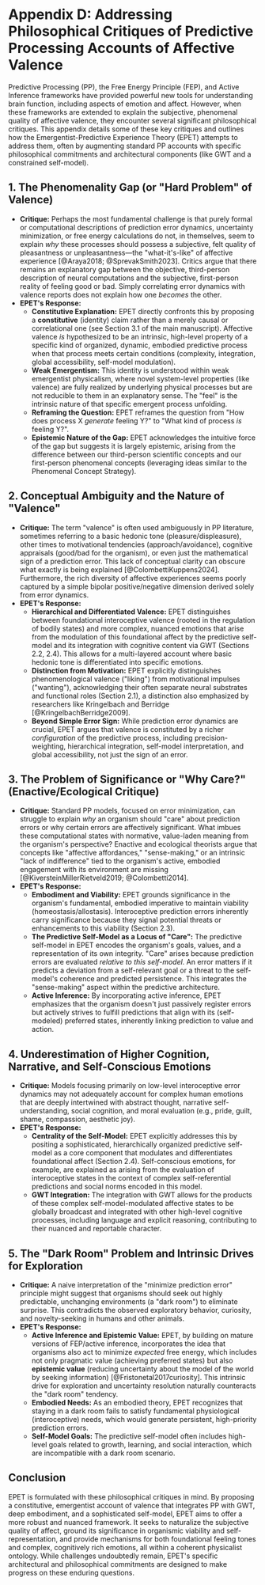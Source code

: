 # Appendix D: Addressing Philosophical Critiques of Predictive Processing Accounts of Affective Valence

Predictive Processing (PP), the Free Energy Principle (FEP), and Active Inference frameworks have provided powerful new tools for understanding brain function, including aspects of emotion and affect. However, when these frameworks are extended to explain the subjective, phenomenal quality of affective valence, they encounter several significant philosophical critiques. This appendix details some of these key critiques and outlines how the Emergentist-Predictive Experience Theory (EPET) attempts to address them, often by augmenting standard PP accounts with specific philosophical commitments and architectural components (like GWT and a constrained self-model).

## 1. The Phenomenality Gap (or "Hard Problem" of Valence)

*   **Critique:** Perhaps the most fundamental challenge is that purely formal or computational descriptions of prediction error dynamics, uncertainty minimization, or free energy calculations do not, in themselves, seem to explain *why* these processes should possess a subjective, felt quality of pleasantness or unpleasantness—the "what-it's-like" of affective experience [@Araya2018; @SprevakSmith2023]. Critics argue that there remains an explanatory gap between the objective, third-person description of neural computations and the subjective, first-person reality of feeling good or bad. Simply correlating error dynamics with valence reports does not explain how one *becomes* the other.
*   **EPET's Response:**
    *   **Constitutive Explanation:** EPET directly confronts this by proposing a **constitutive** (identity) claim rather than a merely causal or correlational one (see Section 3.1 of the main manuscript). Affective valence *is* hypothesized to be an intrinsic, high-level property of a specific kind of organized, dynamic, embodied predictive process when that process meets certain conditions (complexity, integration, global accessibility, self-model modulation).
    *   **Weak Emergentism:** This identity is understood within weak emergentist physicalism, where novel system-level properties (like valence) are fully realized by underlying physical processes but are not reducible to them in an explanatory sense. The "feel" is the intrinsic nature of that specific emergent process unfolding.
    *   **Reframing the Question:** EPET reframes the question from "How does process X *generate* feeling Y?" to "What kind of process *is* feeling Y?".
    *   **Epistemic Nature of the Gap:** EPET acknowledges the intuitive force of the gap but suggests it is largely epistemic, arising from the difference between our third-person scientific concepts and our first-person phenomenal concepts (leveraging ideas similar to the Phenomenal Concept Strategy).

## 2. Conceptual Ambiguity and the Nature of "Valence"

*   **Critique:** The term "valence" is often used ambiguously in PP literature, sometimes referring to a basic hedonic tone (pleasure/displeasure), other times to motivational tendencies (approach/avoidance), cognitive appraisals (good/bad for the organism), or even just the mathematical sign of a prediction error. This lack of conceptual clarity can obscure what exactly is being explained [@ColombettiKuppens2024]. Furthermore, the rich diversity of affective experiences seems poorly captured by a simple bipolar positive/negative dimension derived solely from error dynamics.
*   **EPET's Response:**
    *   **Hierarchical and Differentiated Valence:** EPET distinguishes between foundational interoceptive valence (rooted in the regulation of bodily states) and more complex, nuanced emotions that arise from the modulation of this foundational affect by the predictive self-model and its integration with cognitive content via GWT (Sections 2.2, 2.4). This allows for a multi-layered account where basic hedonic tone is differentiated into specific emotions.
    *   **Distinction from Motivation:** EPET explicitly distinguishes phenomenological valence ("liking") from motivational impulses ("wanting"), acknowledging their often separate neural substrates and functional roles (Section 2.1), a distinction also emphasized by researchers like Kringelbach and Berridge [@KringelbachBerridge2009].
    *   **Beyond Simple Error Sign:** While prediction error dynamics are crucial, EPET argues that valence is constituted by a richer *configuration* of the predictive process, including precision-weighting, hierarchical integration, self-model interpretation, and global accessibility, not just the sign of an error.

## 3. The Problem of Significance or "Why Care?" (Enactive/Ecological Critique)

*   **Critique:** Standard PP models, focused on error minimization, can struggle to explain *why* an organism should "care" about prediction errors or why certain errors are affectively significant. What imbues these computational states with normative, value-laden meaning from the organism's perspective? Enactive and ecological theorists argue that concepts like "affective affordances," "sense-making," or an intrinsic "lack of indifference" tied to the organism's active, embodied engagement with its environment are missing [@KiversteinMillerRietveld2019; @Colombetti2014].
*   **EPET's Response:**
    *   **Embodiment and Viability:** EPET grounds significance in the organism's fundamental, embodied imperative to maintain viability (homeostasis/allostasis). Interoceptive prediction errors inherently carry significance because they signal potential threats or enhancements to this viability (Section 2.3).
    *   **The Predictive Self-Model as a Locus of "Care":** The predictive self-model in EPET encodes the organism's goals, values, and a representation of its own integrity. "Care" arises because prediction errors are evaluated *relative to this self-model*. An error matters if it predicts a deviation from a self-relevant goal or a threat to the self-model's coherence and predicted persistence. This integrates the "sense-making" aspect within the predictive architecture.
    *   **Active Inference:** By incorporating active inference, EPET emphasizes that the organism doesn't just passively register errors but actively strives to fulfill predictions that align with its (self-modeled) preferred states, inherently linking prediction to value and action.

## 4. Underestimation of Higher Cognition, Narrative, and Self-Conscious Emotions

*   **Critique:** Models focusing primarily on low-level interoceptive error dynamics may not adequately account for complex human emotions that are deeply intertwined with abstract thought, narrative self-understanding, social cognition, and moral evaluation (e.g., pride, guilt, shame, compassion, aesthetic joy).
*   **EPET's Response:**
    *   **Centrality of the Self-Model:** EPET explicitly addresses this by positing a sophisticated, hierarchically organized predictive self-model as a core component that modulates and differentiates foundational affect (Section 2.4). Self-conscious emotions, for example, are explained as arising from the evaluation of interoceptive states in the context of complex self-referential predictions and social norms encoded in this model.
    *   **GWT Integration:** The integration with GWT allows for the products of these complex self-model-modulated affective states to be globally broadcast and integrated with other high-level cognitive processes, including language and explicit reasoning, contributing to their nuanced and reportable character.

## 5. The "Dark Room" Problem and Intrinsic Drives for Exploration

*   **Critique:** A naive interpretation of the "minimize prediction error" principle might suggest that organisms should seek out highly predictable, unchanging environments (a "dark room") to eliminate surprise. This contradicts the observed exploratory behavior, curiosity, and novelty-seeking in humans and other animals.
*   **EPET's Response:**
    *   **Active Inference and Epistemic Value:** EPET, by building on mature versions of FEP/active inference, incorporates the idea that organisms also act to minimize *expected* free energy, which includes not only pragmatic value (achieving preferred states) but also **epistemic value** (reducing uncertainty about the model of the world by seeking information) [@Fristonetal2017curiosity]. This intrinsic drive for exploration and uncertainty resolution naturally counteracts the "dark room" tendency.
    *   **Embodied Needs:** As an embodied theory, EPET recognizes that staying in a dark room fails to satisfy fundamental physiological (interoceptive) needs, which would generate persistent, high-priority prediction errors.
    *   **Self-Model Goals:** The predictive self-model often includes high-level goals related to growth, learning, and social interaction, which are incompatible with a dark room scenario.

## Conclusion

EPET is formulated with these philosophical critiques in mind. By proposing a constitutive, emergentist account of valence that integrates PP with GWT, deep embodiment, and a sophisticated self-model, EPET aims to offer a more robust and nuanced framework. It seeks to naturalize the subjective quality of affect, ground its significance in organismic viability and self-representation, and provide mechanisms for both foundational feeling tones and complex, cognitively rich emotions, all within a coherent physicalist ontology. While challenges undoubtedly remain, EPET's specific architectural and philosophical commitments are designed to make progress on these enduring questions.